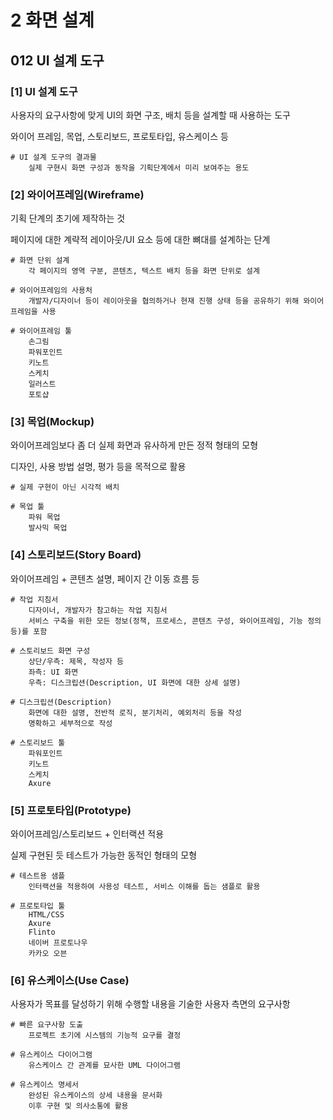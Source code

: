 # 2 화면 설계

## 012 UI 설계 도구

### [1] UI 설계 도구

사용자의 요구사항에 맞게 UI의 화면 구조, 배치 등을 설계할 때 사용하는 도구

와이어 프레임, 목업, 스토리보드, 프로토타입, 유스케이스 등

```
# UI 설계 도구의 결과물
	실제 구현시 화면 구성과 동작을 기획단계에서 미리 보여주는 용도
```

### [2] 와이어프레임(Wireframe)

기획 단계의 초기에 제작하는 것

페이지에 대한 계략적 레이아웃/UI 요소 등에 대한 뼈대를 설계하는 단계

```
# 화면 단위 설계
	각 페이지의 영역 구분, 콘텐츠, 텍스트 배치 등을 화면 단위로 설계

# 와이어프레임의 사용처
	개발자/디자이너 등이 레이아웃을 협의하거나 현재 진행 상태 등을 공유하기 위해 와이어프레임을 사용

# 와이어프레임 툴
	손그림
	파워포인트
	키노트
	스케치
	일러스트
	포토샵
```

### [3] 목업(Mockup)

와이어프레임보다 좀 더 실제 화면과 유사하게 만든 정적 형태의 모형

디자인, 사용 방법 설명, 평가 등을 목적으로 활용

```
# 실제 구현이 아닌 시각적 배치

# 목업 툴
	파워 목업
	발사믹 목업
```

### [4] 스토리보드(Story Board)

와이어프레임 + 콘텐츠 설명, 페이지 간 이동 흐름 등

```
# 작업 지침서
	디자이너, 개발자가 참고하는 작업 지침서
	서비스 구축을 위한 모든 정보(정책, 프로세스, 콘텐츠 구성, 와이어프레임, 기능 정의 등)를 포함

# 스토리보드 화면 구성
	상단/우측: 제목, 작성자 등
	좌측: UI 화면
	우측: 디스크립션(Description, UI 화면에 대한 상세 설명)

# 디스크립션(Description)
	화면에 대한 설명, 전반적 로직, 분기처리, 예외처리 등을 작성
	명확하고 세부적으로 작성

# 스토리보드 툴
	파워포인트
	키노트
	스케치
	Axure
```

### [5] 프로토타입(Prototype)

와이어프레임/스토리보드 + 인터랙션 적용

실제 구현된 듯 테스트가 가능한 동적인 형태의 모형

```
# 테스트용 샘플
	인터랙션을 적용하여 사용성 테스트, 서비스 이해를 돕는 샘플로 활용

# 프로토타입 툴
	HTML/CSS
	Axure
	Flinto
	네이버 프로토나우
	카카오 오븐
```

### [6] 유스케이스(Use Case)

사용자가 목표를 달성하기 위해 수행할 내용을 기술한 사용자 측면의 요구사항

```
# 빠른 요구사항 도출
	프로젝트 초기에 시스템의 기능적 요구를 결정

# 유스케이스 다이어그램
	유스케이스 간 관계를 묘사한 UML 다이어그램

# 유스케이스 명세서
	완성된 유스케이스의 상세 내용을 문서화
	이후 구현 및 의사소통에 활용
```
